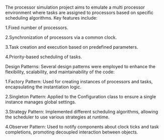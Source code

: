 The processor simulation project aims to emulate a multi
processor environment where tasks are assigned to processors 
based on specific scheduling algorithms. Key features include: 

1.Fixed number of processors. 

2.Synchronization of processors via a common clock. 

3.Task creation and execution based on predefined 
parameters. 

4.Priority-based scheduling of tasks.

Design Patterns: 
Several design patterns were employed to enhance the flexibility, 
scalability, and maintainability of the code: 

1.Factory Pattern: Used for creating instances of processors and 
tasks, encapsulating the instantiation logic. 

2.Singleton Pattern: Applied to the Configuration class to ensure a 
single instance manages global settings. 

3.Strategy Pattern: Implemented different scheduling algorithms, 
allowing the scheduler to use various strategies at runtime.
 
4.Observer Pattern: Used to notify components about clock ticks 
and task completions, promoting decoupled interaction between 
objects.
